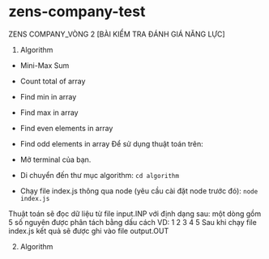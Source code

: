 # zens-company-test

ZENS COMPANY_VÒNG 2 [BÀI KIỂM TRA ĐÁNH GIÁ NĂNG LỰC]

1. Algorithm

- Mini-Max Sum
- Count total of array
- Find min in array
- Find max in array
- Find even elements in array
- Find odd elements in array
  Để sử dụng thuật toán trên:

- Mở terminal của bạn.
- Di chuyển đến thư mục algorithm: `cd algorithm`
- Chạy file index.js thông qua node (yêu cầu cài đặt node trước đó): `node index.js`

Thuật toán sẽ đọc dữ liệu từ file input.INP với định dạng sau: một dòng gồm 5 số nguyên được phân tách bằng dấu cách
VD: 1 2 3 4 5
Sau khi chạy file index.js kết quả sẽ được ghi vào file output.OUT

2. Algorithm
